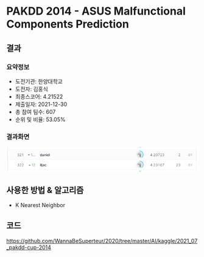 # PAKDD 2014 - ASUS Malfunctional Components Prediction
## 결과
### 요약정보
- 도전기관: 한양대학교
- 도전자: 김홍식
- 최종스코어: 4.21522
- 제출일자: 2021-12-30
- 총 참여 팀수: 607
- 순위 및 비율: 53.05%
### 결과화면
![leaderboard13](./img/leaderboard13.png)
## 사용한 방법 & 알고리즘
- K Nearest Neighbor
## 코드
https://github.com/WannaBeSuperteur/2020/tree/master/AI/kaggle/2021_07_pakdd-cup-2014